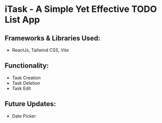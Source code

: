 # iTask - A Simple Yet Effective TODO List App

## Frameworks & Libraries Used:

- ReactJs, Tailwind CSS, Vite

## Functionality:

- Task Creation
- Task Deletion
- Task Edit

## Future Updates:

- Date Picker
